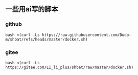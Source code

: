 ## 一些用ai写的脚本
### github
```
bash <(curl -Ls https://raw.githubusercontent.com/Dudo-m/shbat/refs/heads/master/docker.sh)
```
### gitee
```
bash <(curl -Ls https://gitee.com/LI_li_plus/shbat/raw/master/docker.sh)
```
